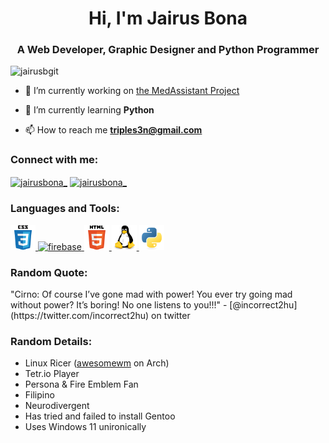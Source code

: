 <h1 align="center">Hi, I'm Jairus Bona</h1>
<h3 align="center">A Web Developer, Graphic Designer and Python Programmer</h3>

<p align="left"> <img src="https://komarev.com/ghpvc/?username=jairusbgit&label=Profile%20views&color=0e75b6&style=flat" alt="jairusbgit" /> </p>

- 🔭 I’m currently working on [the MedAssistant Project](https://github.com/JairusBGit/MedAssistant)

- 🌱 I’m currently learning **Python**

- 📫 How to reach me **triples3n@gmail.com**

<h3 align="left">Connect with me:</h3>
<p align="left">
<a href="https://twitter.com/jairusbona_" target="blank"><img align="center" src="https://raw.githubusercontent.com/rahuldkjain/github-profile-readme-generator/master/src/images/icons/Social/twitter.svg" alt="jairusbona_" height="30" width="40" /></a>
<a href="https://www.behance.net/jairusbona_" target="blank"><img align="center" src="https://raw.githubusercontent.com/rahuldkjain/github-profile-readme-generator/master/src/images/icons/Social/behance.svg" alt="jairusbona_" height="30" width="40" /></a>
</p>

<h3 align="left">Languages and Tools:</h3>
<p align="left"> <a href="https://www.w3schools.com/css/" target="_blank" rel="noreferrer"> <img src="https://raw.githubusercontent.com/devicons/devicon/master/icons/css3/css3-original-wordmark.svg" alt="css3" width="40" height="40"/> </a> <a href="https://firebase.google.com/" target="_blank" rel="noreferrer"> <img src="https://www.vectorlogo.zone/logos/firebase/firebase-icon.svg" alt="firebase" width="40" height="40"/> </a> <a href="https://www.w3.org/html/" target="_blank" rel="noreferrer"> <img src="https://raw.githubusercontent.com/devicons/devicon/master/icons/html5/html5-original-wordmark.svg" alt="html5" width="40" height="40"/> </a> <a href="https://www.linux.org/" target="_blank" rel="noreferrer"> <img src="https://raw.githubusercontent.com/devicons/devicon/master/icons/linux/linux-original.svg" alt="linux" width="40" height="40"/> </a> <a href="https://www.python.org" target="_blank" rel="noreferrer"> <img src="https://raw.githubusercontent.com/devicons/devicon/master/icons/python/python-original.svg" alt="python" width="40" height="40"/> </a> </p>

<h3 align="left">Random Quote:</h3>
"Cirno: Of course I’ve gone mad with power! You ever try going mad without power? It’s boring! No one listens to you!!!" - [@incorrect2hu](https://twitter.com/incorrect2hu) on twitter

<h3 align="left">Random Details:</h3>

- Linux Ricer ([awesomewm](https://github.com/awesomeWM/awesome) on Arch)
- Tetr.io Player
- Persona & Fire Emblem Fan
- Filipino
- Neurodivergent
- Has tried and failed to install Gentoo
- Uses Windows 11 unironically
